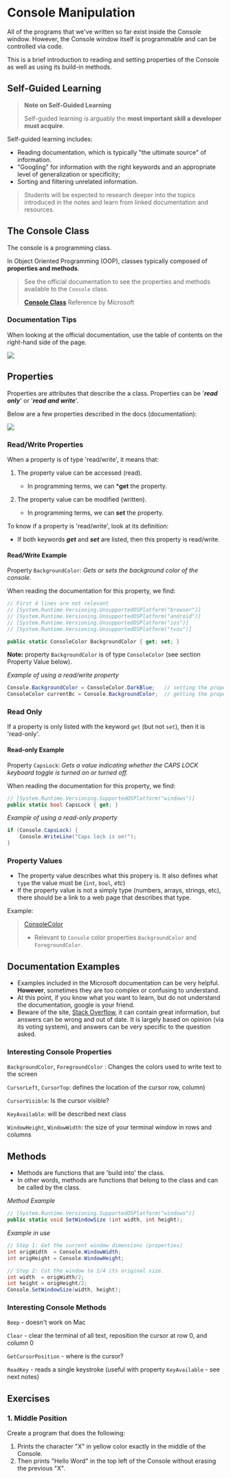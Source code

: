 # Console Manipulation

All of the programs that we've written so far exist inside the Console window. However, the Console window itself is programmable and can be controlled via code.

This is a brief introduction to reading and setting properties of the Console as well as using its build-in methods.


## Self-Guided Learning

> **Note on Self-Guided Learning**
> 
> Self-guided learning is arguably the **most important skill a developer must acquire**.

Self-guided learning includes:

- Reading documentation, which is typically "the ultimate source" of information.
- "Googling" for information with the right keywords and an appropriate level of generalization or specificity;
- Sorting and filtering unrelated information. 

> Students will be expected to research deeper into the topics introduced in the notes and learn from linked documentation and resources.


##  The Console Class 

The console is a programming class.

In Object Oriented Programming (OOP), classes typically composed of **properties and methods**.

> See the official documentation to see the properties and methods available to the `Console` class.
> 
> **[Console Class](https://learn.microsoft.com/en-us/dotnet/api/system.console?view=net-7.0)** Reference by Microsoft


### Documentation Tips

When looking at the official documentation, use the table of contents on the right-hand side of the page.

![](../Images/31_console_documentation_toc.png)

## Properties

Properties are attributes that describe the a class. Properties can be '***read only***' or '***read and write***'.

Below are a few properties described in the docs (documentation):

![](../Images/31_console_documentation_properties.png)


### Read/Write Properties

When a property is of type 'read/write', it means that:

1. The property value can be accessed (read).
	- In programming terms, we can ***get** the property.

2. The property value can be modified (written).
	- In programming terms, we can ***set*** the property.

To know if a property is 'read/write', look at its definition:
- If both keywords ***get*** and ***set*** are listed, then this property is read/write.

#### Read/Write Example

Property `BackgroundColor`: *Gets or sets the background color of the console.*

When reading the documentation for this property, we find:

```csharp
// First 4 lines are not relevant
// [System.Runtime.Versioning.UnsupportedOSPlatform("browser")]
// [System.Runtime.Versioning.UnsupportedOSPlatform("android")]
// [System.Runtime.Versioning.UnsupportedOSPlatform("ios")]
// [System.Runtime.Versioning.UnsupportedOSPlatform("tvos")]

public static ConsoleColor BackgroundColor { get; set; }
 ```

**Note:** property `BackgroundColor` is of type `ConsoleColor` (see section Property Value below).

*Example of using a read/write property*

```csharp
Console.BackgroundColor = ConsoleColor.DarkBlue;   // setting the property
ConsoleColor currentBc = Console.BackgroundColor;  // getting the property
```

### Read Only

If a property is only listed with the keyword `get` (but not `set`), then it is 'read-only'.

#### Read-only Example

Property `CapsLock`: *Gets a value indicating whether the CAPS LOCK keyboard toggle is turned on or turned off.*

When reading the documentation for this property, we find:
```csharp
// [System.Runtime.Versioning.SupportedOSPlatform("windows")]
public static bool CapsLock { get; }
```

*Example of using a read-only property*

```csharp
if (Console.CapsLock) {
	Console.WriteLine("Caps lock is on!");
}
```


### Property Values

* The property value describes what this propery is.  It also defines what `type` the value must be (`int`, `bool`, *etc*)
* If the property value is not a simply type (numbers, arrays, strings, etc), there should be a link to a web page that describes that type.

Example:

> [ConsoleColor](https://docs.microsoft.com/en-us/dotnet/api/system.consolecolor?view=net-6.0)
> - Relevant to `Console` color properties `BackgroundColor` and `ForegroundColor`.


## Documentation Examples

* Examples included in the Microsoft documentation can be very helpful.  **However**, sometimes they are too complex or confusing to understand.
* At this point, if you know what you want to learn, but do not understand the documentation, google is your friend.
* Beware of the site, [Stack Overflow](https://stackoverflow.com/), it can contain great information, but answers can be wrong and out of date. It is largely based on opinion (via its voting system), and answers can be very specific to the question asked.


### Interesting Console Properties

 `BackgroundColor`, `ForegroundColor` : Changes the colors used to write text to the screen

 `CursorLeft`, `CursorTop`: defines the location of the cursor row, column)

 `CursorVisible`: Is the cursor visible?

 `KeyAvailable`: will be described next class

 `WindowHeight`, `WindowWidth`: the size of your terminal window in rows and columns


## Methods

- Methods are functions that are 'build into' the class.
- In other words, methods are functions that belong to the class and can be called by the class.

*Method Example*

```csharp
// [System.Runtime.Versioning.SupportedOSPlatform("windows")]
public static void SetWindowSize (int width, int height);
```

*Example in use*

```csharp
// Step 1: Get the current window dimensions (properties)
int origWidth  = Console.WindowWidth;
int origHeight = Console.WindowHeight;

// Step 2: Cut the window to 1/4 its original size.
int width  = origWidth/2;
int height = origHeight/2;
Console.SetWindowSize(width, height);
```


### Interesting Console Methods

`Beep` - doesn't work on Mac

`Clear` - clear the terminal of all text, reposition the cursor at row 0, and column 0

`GetCursorPosition` - where is the cursor?

`ReadKey` - reads a single keystroke (useful with property `KeyAvailable` - see next notes)


## Exercises

### 1. Middle Position

Create a program that does the following:
1. Prints the character "X" in yellow color exactly in the middle of the Console.
2. Then prints "Hello Word" in the top left of the Console without erasing the previous "X".

